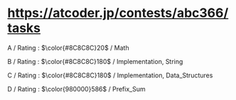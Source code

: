 # https://atcoder.jp/contests/abc366/tasks

A / Rating : $\color{#8C8C8C}20$ / Math

B / Rating : $\color{#8C8C8C}180$ / Implementation, String

C / Rating : $\color{#8C8C8C}180$ / Implementation, Data_Structures

D / Rating : $\color{980000}586$ / Prefix_Sum
